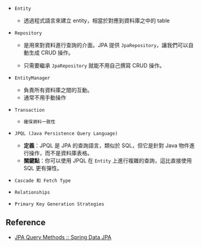 
- `Entity` 
	-  透過程式語言來建立 entity，相當於對應到資料庫之中的 table

- `Repository` 

	- 是用來對資料進行查詢的介面。JPA 提供 `JpaRepository`，讓我們可以自動生成 CRUD 操作。
	
	- 只需要繼承 `JpaRepository` 就能不用自己撰寫 CRUD 操作。

- `EntityManager` 
	- 負責所有資料庫之間的互動。
	- 通常不用手動操作

- `Transaction`

	- `確保資料一致性`

-  `JPQL (Java Persistence Query Language)`

	- **定義**：JPQL 是 JPA 的查詢語言，類似於 SQL，但它是針對 Java 物件進行操作，而不是資料庫表格。
	- **關鍵點**：你可以使用 JPQL 在 `Entity` 上進行複雜的查詢，這比直接使用 SQL 更有彈性。

- `Cascade 和 Fetch Type`

- `Relationships`

- `Primary Key Generation Strategies`


## Reference

- [JPA Query Methods :: Spring Data JPA](https://docs.spring.io/spring-data/jpa/reference/jpa/query-methods.html#jpa.query-methods.query-creation)